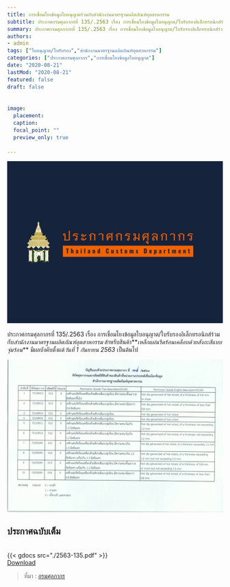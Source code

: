 ```yaml
---
title: การเชื่อมโยงข้อมูลใบอนุญาตร่วมกับสำนักงานมาตรฐานผลิตภัณฑ์อุตสาหกรรม
subtitle: ประกาศกรมศุลกากรที่ 135/.2563 เรื่อง การเชื่อมโยงข้อมูลใบอนุญาต/ใบรับรองอิเล็กทรอนิกส์ร่วมกับสำนักงานมาตรฐานผลิตภัณฑ์อุตสาหกรรม
summary: ประกาศกรมศุลกากรที่ 135/.2563 เรื่อง การเชื่อมโยงข้อมูลใบอนุญาต/ใบรับรองอิเล็กทรอนิกส์ร่วมกับสำนักงานมาตรฐานผลิตภัณฑ์อุตสาหกรรม
authors:
- admin
tags: ["ใบอนุญาต/ใบรับรอง","สำนักงานมาตรฐานผลิตภัณฑ์อุตสาหกรรม"]
categories: ["ประกาศกรมศุลกากร","การเชื่อมโยงข้อมูลใบอนุญาต"]
date: "2020-08-21"
lastMod: "2020-08-21"
featured: false
draft: false


image:
  placement: 
  caption: 
  focal_point: ""
  preview_only: true

---
```


![](featured.jpg)


ประกาศกรมศุลกากรที่ 135/.2563 เรื่อง การเชื่อมโยงข้อมูลใบอนุญาต/ใบรับรองอิเล็กทรอนิกส์ร่วมกับ*สำนักงานมาตรฐานผลิตภัณฑ์อุตสาหกรรม* 
สำหรับสินค้า**_เหล็กแผ่นรีดร้อนเคลือบด้วยสังกะสีแบบจุ่มร้อน_** มีผลบังคับตั้งแต่*วันที่ 1 กันยายน 2563* เป็นต้นไป



![](2563-135-2.png)

## ประกาศฉบับเต็ม
<br>
{{< gdocs src="./2563-135.pdf" >}}

<br>
<div class="article-tags">
<a class="badge badge-danger" href="./2563-135.pdf" target="_blank" id="download_files_new"> Download </a> 
</div>


> ที่มา : [กรมศุลกากร](./2563-135.pdf)
